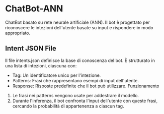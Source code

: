 # ChatBot-ANN
ChatBot basato su rete neurale artificiale (ANN). Il bot è progettato per riconoscere le intezioni dell'utente basate su input e rispondere in modo appropriato.

## Intent JSON File
Il file intents.json definisce la base di conoscenza del bot. È strutturato in una lista di intezioni, ciascuna con:
  - Tag: Un identificatore unico per l'intezione.
  - Patterns: Frasi che rappresentano esempi di input dell'utente.
  - Response: Risposte predefinite che il bot può utilizzare.
Funzionamento
  1. Le frasi nei patterns vengono usate per addestrare il modello.
  2. Durante l'inferenza, il bot confronta l'input dell'utente con queste frasi, cercando la probabilità di appartenenza a ciascun tag.

